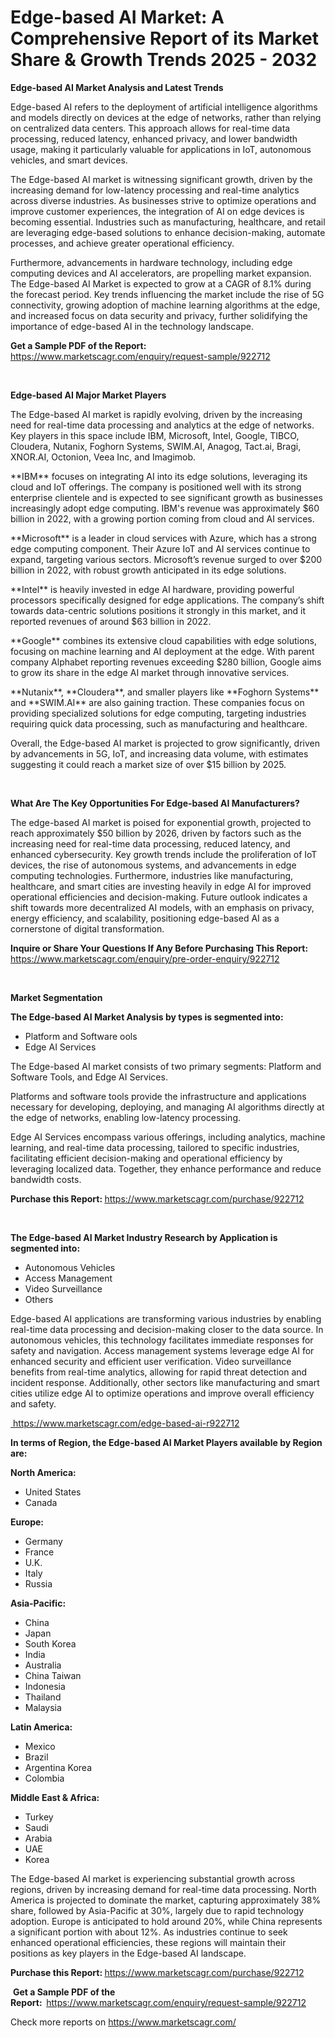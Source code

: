 <p><h1>Edge-based AI Market: A Comprehensive Report of its Market Share & Growth Trends 2025 - 2032</h1></p><p><strong>Edge-based AI Market Analysis and Latest Trends</strong></p>
<p><p>Edge-based AI refers to the deployment of artificial intelligence algorithms and models directly on devices at the edge of networks, rather than relying on centralized data centers. This approach allows for real-time data processing, reduced latency, enhanced privacy, and lower bandwidth usage, making it particularly valuable for applications in IoT, autonomous vehicles, and smart devices.</p><p>The Edge-based AI market is witnessing significant growth, driven by the increasing demand for low-latency processing and real-time analytics across diverse industries. As businesses strive to optimize operations and improve customer experiences, the integration of AI on edge devices is becoming essential. Industries such as manufacturing, healthcare, and retail are leveraging edge-based solutions to enhance decision-making, automate processes, and achieve greater operational efficiency.</p><p>Furthermore, advancements in hardware technology, including edge computing devices and AI accelerators, are propelling market expansion. The Edge-based AI Market is expected to grow at a CAGR of 8.1% during the forecast period. Key trends influencing the market include the rise of 5G connectivity, growing adoption of machine learning algorithms at the edge, and increased focus on data security and privacy, further solidifying the importance of edge-based AI in the technology landscape.</p></p>
<p><strong>Get a Sample PDF of the Report:&nbsp;</strong> <a href="https://www.marketscagr.com/enquiry/request-sample/922712?utm_campaign=2942&utm_medium=2&utm_source=Github&utm_content=ia&utm_term=11032025&utm_id=edge-based-ai">https://www.marketscagr.com/enquiry/request-sample/922712</a></p>
<p>&nbsp;</p>
<p><strong>Edge-based AI Major Market Players</strong></p>
<p><p>The Edge-based AI market is rapidly evolving, driven by the increasing need for real-time data processing and analytics at the edge of networks. Key players in this space include IBM, Microsoft, Intel, Google, TIBCO, Cloudera, Nutanix, Foghorn Systems, SWIM.AI, Anagog, Tact.ai, Bragi, XNOR.AI, Octonion, Veea Inc, and Imagimob.</p><p>**IBM** focuses on integrating AI into its edge solutions, leveraging its cloud and IoT offerings. The company is positioned well with its strong enterprise clientele and is expected to see significant growth as businesses increasingly adopt edge computing. IBM's revenue was approximately $60 billion in 2022, with a growing portion coming from cloud and AI services.</p><p>**Microsoft** is a leader in cloud services with Azure, which has a strong edge computing component. Their Azure IoT and AI services continue to expand, targeting various sectors. Microsoft’s revenue surged to over $200 billion in 2022, with robust growth anticipated in its edge solutions.</p><p>**Intel** is heavily invested in edge AI hardware, providing powerful processors specifically designed for edge applications. The company’s shift towards data-centric solutions positions it strongly in this market, and it reported revenues of around $63 billion in 2022.</p><p>**Google** combines its extensive cloud capabilities with edge solutions, focusing on machine learning and AI deployment at the edge. With parent company Alphabet reporting revenues exceeding $280 billion, Google aims to grow its share in the edge AI market through innovative services.</p><p>**Nutanix**, **Cloudera**, and smaller players like **Foghorn Systems** and **SWIM.AI** are also gaining traction. These companies focus on providing specialized solutions for edge computing, targeting industries requiring quick data processing, such as manufacturing and healthcare.</p><p>Overall, the Edge-based AI market is projected to grow significantly, driven by advancements in 5G, IoT, and increasing data volume, with estimates suggesting it could reach a market size of over $15 billion by 2025.</p></p>
<p>&nbsp;</p>
<p><strong>What Are The Key Opportunities For Edge-based AI Manufacturers?</strong></p>
<p><p>The edge-based AI market is poised for exponential growth, projected to reach approximately $50 billion by 2026, driven by factors such as the increasing need for real-time data processing, reduced latency, and enhanced cybersecurity. Key growth trends include the proliferation of IoT devices, the rise of autonomous systems, and advancements in edge computing technologies. Furthermore, industries like manufacturing, healthcare, and smart cities are investing heavily in edge AI for improved operational efficiencies and decision-making. Future outlook indicates a shift towards more decentralized AI models, with an emphasis on privacy, energy efficiency, and scalability, positioning edge-based AI as a cornerstone of digital transformation.</p></p>
<p><strong>Inquire or Share Your Questions If Any Before Purchasing This Report:</strong> <a href="https://www.marketscagr.com/enquiry/pre-order-enquiry/922712?utm_campaign=2942&utm_medium=2&utm_source=Github&utm_content=ia&utm_term=11032025&utm_id=edge-based-ai">https://www.marketscagr.com/enquiry/pre-order-enquiry/922712</a></p>
<p>&nbsp;</p>
<p><strong>Market Segmentation</strong></p>
<p><strong>The Edge-based AI Market Analysis by types is segmented into:</strong></p>
<p><ul><li>Platform and Software ools</li><li>Edge AI Services</li></ul></p>
<p><p>The Edge-based AI market consists of two primary segments: Platform and Software Tools, and Edge AI Services. </p><p>Platforms and software tools provide the infrastructure and applications necessary for developing, deploying, and managing AI algorithms directly at the edge of networks, enabling low-latency processing. </p><p>Edge AI Services encompass various offerings, including analytics, machine learning, and real-time data processing, tailored to specific industries, facilitating efficient decision-making and operational efficiency by leveraging localized data. Together, they enhance performance and reduce bandwidth costs.</p></p>
<p><strong>Purchase this Report:&nbsp;</strong><a href="https://www.marketscagr.com/purchase/922712?utm_campaign=2942&utm_medium=2&utm_source=Github&utm_content=ia&utm_term=11032025&utm_id=edge-based-ai">https://www.marketscagr.com/purchase/922712</a></p>
<p>&nbsp;</p>
<p><strong>The Edge-based AI Market Industry Research by Application is segmented into:</strong></p>
<p><ul><li>Autonomous Vehicles</li><li>Access Management</li><li>Video Surveillance</li><li>Others</li></ul></p>
<p><p>Edge-based AI applications are transforming various industries by enabling real-time data processing and decision-making closer to the data source. In autonomous vehicles, this technology facilitates immediate responses for safety and navigation. Access management systems leverage edge AI for enhanced security and efficient user verification. Video surveillance benefits from real-time analytics, allowing for rapid threat detection and incident response. Additionally, other sectors like manufacturing and smart cities utilize edge AI to optimize operations and improve overall efficiency and safety.</p></p>
<p><a href="https://www.marketscagr.com/edge-based-ai-r922712?utm_campaign=2942&utm_medium=2&utm_source=Github&utm_content=ia&utm_term=11032025&utm_id=edge-based-ai">&nbsp;https://www.marketscagr.com/edge-based-ai-r922712</a></p>
<p><strong>In terms of Region, the Edge-based AI Market Players available by Region are:</strong></p>
<p>
    <p> <strong> North America: </strong>
        <ul>
            <li>United States</li>
            <li>Canada</li>
        </ul>
        </p> 
    <p> <strong> Europe: </strong>
        <ul>
            <li>Germany</li>
            <li>France</li>
            <li>U.K.</li>
            <li>Italy</li>
            <li>Russia</li>
        </ul>
        </p> 
    <p> <strong> Asia-Pacific: </strong>
        <ul>
            <li>China</li>
            <li>Japan</li>
            <li>South Korea</li>
            <li>India</li>
            <li>Australia</li>
            <li>China Taiwan</li>
            <li>Indonesia</li>
            <li>Thailand</li>
            <li>Malaysia</li>
        </ul>
        </p> 
    <p> <strong> Latin America: </strong>
        <ul>
            <li>Mexico</li>
            <li>Brazil</li>
            <li>Argentina Korea</li>
            <li>Colombia</li>
        </ul>
        </p> 
    <p> <strong> Middle East & Africa: </strong>
        <ul>
            <li>Turkey</li>
            <li>Saudi</li>
            <li>Arabia</li>
            <li>UAE</li>
            <li>Korea</li>
        </ul>
    </p>
    </p>
<p><p>The Edge-based AI market is experiencing substantial growth across regions, driven by increasing demand for real-time data processing. North America is projected to dominate the market, capturing approximately 38% share, followed by Asia-Pacific at 30%, largely due to rapid technology adoption. Europe is anticipated to hold around 20%, while China represents a significant portion with about 12%. As industries continue to seek enhanced operational efficiencies, these regions will maintain their positions as key players in the Edge-based AI landscape.</p></p>
<p><strong>Purchase this Report: </strong><a href="https://www.marketscagr.com/purchase/922712?utm_campaign=2942&utm_medium=2&utm_source=Github&utm_content=ia&utm_term=11032025&utm_id=edge-based-ai">https://www.marketscagr.com/purchase/922712</a></p>
<p>&nbsp;<strong>Get a Sample PDF of the Report:&nbsp;&nbsp;</strong><a href="https://www.marketscagr.com/enquiry/request-sample/922712?utm_campaign=2942&utm_medium=2&utm_source=Github&utm_content=ia&utm_term=11032025&utm_id=edge-based-ai">https://www.marketscagr.com/enquiry/request-sample/922712</a></p>
<p><strong></strong></p>
<p>Check more reports on <a href="https://www.marketscagr.com/?utm_campaign=2942&utm_medium=2&utm_source=Github&utm_content=ia&utm_term=11032025&utm_id=edge-based-ai">https://www.marketscagr.com/</a></p>